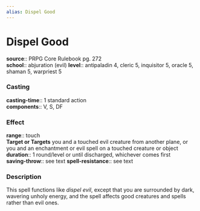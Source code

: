 ```yaml
---
alias: Dispel Good
---
```


# Dispel Good 

**source**:: PRPG Core Rulebook pg. 272  
**school**:: abjuration (evil)
**level**:: antipaladin 4, cleric 5, inquisitor 5, oracle 5, shaman 5, warpriest 5

### Casting 

**casting-time**:: 1 standard action  
**components**:: V, S, DF

### Effect 

**range**:: touch  
**Target or Targets** you and a touched evil creature from another plane, or you and an enchantment or evil spell on a touched creature or object  
**duration**:: 1 round/level or until discharged, whichever comes first  
**saving-throw**:: see text
**spell-resistance**:: see text

### Description 

This spell functions like *dispel evil*, except that you are surrounded by dark, wavering unholy energy, and the spell affects good creatures and spells rather than evil ones.
